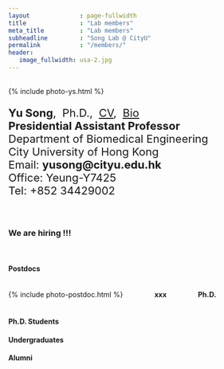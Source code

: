 ```yaml
---
layout              : page-fullwidth
title               : "Lab members"
meta_title          : "Lab members"
subheadline         : "Song Lab @ CityU"
permalink           : "/members/"
header:
   image_fullwidth: usa-2.jpg
---
```


<br>

<div class="row">
  <div class="large-4 columns">
    {% include photo-ys.html %}
  </div>
  <div class="large-8 columns">
    <p style="font-size:22px">
      <b>Yu Song</b>,&nbsp;&nbsp;Ph.D.,&nbsp;&nbsp;<u><a href="https://yusong17.github.io/mypaper/cv-yusong.pdf">CV</a></u>,&nbsp;&nbsp;<u><a href="https://yusong17.github.io/mypaper/bio.pdf">Bio</a></u><br>
      <b>Presidential Assistant Professor</b><br>
        Department of Biomedical Engineering<br>
        City University of Hong Kong<br>
      Email: <b>yusong@cityu.edu.hk</b><br>
        Office: Yeung-Y7425<br>
        Tel: +852 34429002<br>
    </p>
  </div>
</div>

<br>

### We are hiring !!!

<br>

#### Postdocs

<br>

<div class="row">
  <div class="large-3 columns">
    {% include photo-postdoc.html %}
    <h7> </h7><br>
    <b>xxx</b>
    <h7> </h7><br>
    <b>Ph.D.</b>
  </div>
  <div class="large-3 columns">
	</div>
  <div class="large-3 columns">
	</div>
  <div class="large-3 columns">
  </div>
</div>

<br>

#### Ph.D. Students

#### Undergraduates

#### Alumni
